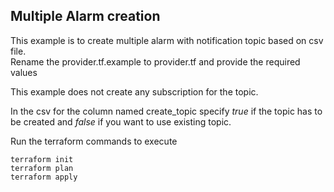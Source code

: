 ## Multiple Alarm creation

This example is to create multiple alarm with notification topic based on csv file.   
Rename the provider.tf.example to provider.tf  and provide the required values   
  
This example does not create any subscription for the topic.

In the csv for the column named create_topic specify *true* if the topic has to be created and *false* if you want to use existing topic.
  
Run the terraform commands to execute 
```console
terraform init
terraform plan
terraform apply
```